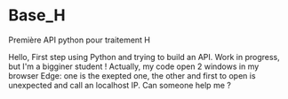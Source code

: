 # Base_H
Première API python pour traitement H

Hello, 
First step using Python and trying to build an API. Work in progress, but I'm a bigginer student !
Actually, my code open 2 windows in my browser Edge: one is the exepted one, the other and first to open is unexpected and call an localhost IP. Can someone help me ?
